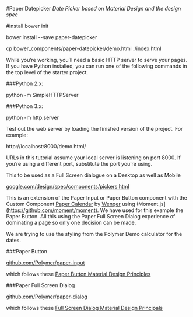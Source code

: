 #Paper Datepicker
*Date Picker based on Material Design and the design spec*

#install
bower init

bower install --save paper-datepicker

cp bower_components/paper-datepicker/demo.html ./index.html

While you’re working, you’ll need a basic HTTP server to serve your pages. If you have Python installed, you can run one of the following commands in the top level of the starter project.

###Python 2.x:

python -m SimpleHTTPServer

###Python 3.x:

python -m http.server

Test out the web server by loading the finished version of the project. For example:

http://localhost:8000/demo.html/

URLs in this tutorial assume your local server is listening on port 8000. If you’re using a different port, substitute the port you’re using.


This to be used as a Full Screen dialogue on a Desktop as well as Mobile

[google.com/design/spec/components/pickers.html](http://www.google.com/design/spec/components/pickers.html)

This is an extension of the Paper Input or Paper Button component with the Custom Component [Paper Calendar](https://github.com/Wenqer/paper-calendar/blob/master/paper-calendar.html) by [Wenqer](https://github.com/Wenqer) using (Moment.js](https://github.com/moment/moment).
We have used for this example the Paper Button. All this using the Paper Full Screen Dialog experience of dominating a page so only one decision can be made.

We are trying to use the styling from the Polymer Demo calculator for the dates.

###Paper Button

[github.com/Polymer/paper-input](https://github.com/Polymer/paper-button)

which follows these [Paper Button Material Design Principles](http://www.google.com/design/spec/components/buttons.html)

###Paper Full Screen Dialog

[github.com/Polymer/paper-dialog](https://github.com/Polymer/paper-dialog)

which follows these [Full Screen Dialog Material Design Principals](http://www.google.com/design/spec/components/dialogs.html#dialogs-full-screen-dialogs)
